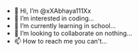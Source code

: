 - 👋 Hi, I’m @xXAbhaya111Xx
- 👀 I’m interested in coding...
- 🌱 I’m currently learning in school...
- 💞️ I’m looking to collaborate on nothing...
- 📫 How to reach me you can't...

<!---
xXAbhaya111Xx/xXAbhaya111Xx is a ✨ special ✨ repository because its `README.md` (this file) appears on your GitHub profile.
You can click the Preview link to take a look at your changes.
--->
